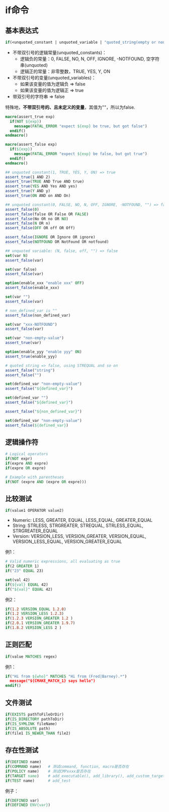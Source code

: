 # if命令

## 基本表达式

```cmake
if(<unquoted_constant | unquoted_variable | "quoted_string(empty or non-empty)">)
```

- 不带双引号的逻辑常量(unquoted_constants)：
  - 逻辑负的常量：0, FALSE, NO, N, OFF, IGNORE, -NOTFOUND, 空字符串(unquoted)
  - 逻辑正的常量：非零整数，TRUE, YES, Y, ON
- 不带双引号的变量(unquoted_variables)：
  - 如果该变量的值为逻辑负 => false
  - 如果该变量的值为逻辑正 => true
- 带双引号的字符串 => false

特殊地，**不带双引号的、且未定义的变量**，其值为""，所以为false. 

```cmake
macro(assert_true exp)
  if(NOT ${exp})
    message(FATAL_ERROR "expect ${exp} be true, but got false")
  endif()
endmacro()

macro(assert_false exp)
  if(${exp})
    message(FATAL_ERROR "expect ${exp} be false, but got true")
  endif()
endmacro()

## unquoted constant(1, TRUE, YES, Y, ON) => true
assert_true(1 AND 2)
assert_true(TRUE AND True AND true)
assert_true(YES AND Yes AND yes)
assert_true(Y AND y)
assert_true(ON AND on AND On)

## unquoted constant(0, FALSE, NO, N, OFF, IGNORE, -NOTFOUND, "") => false
assert_false(0)
assert_false(false OR False OR FALSE)
assert_false(No OR no OR NO)
assert_false(N OR n)
assert_false(OFF OR off OR Off)

assert_false(IGNORE OR Ignore OR ignore)
assert_false(NOTFOUND OR NotFound OR notfound)

## unquoted variable: (N, false, off, "") => false
set(var N)
assert_false(var)

set(var false)
assert_false(var)

option(enable_xxx "enable xxx" OFF)
assert_false(enable_xxx)

set(var "")
assert_false(var)

# non_defined_var is ""
assert_false(non_defined_var)

set(var "xxx-NOTFOUND")
assert_false(var)

set(var "non-empty-value")
assert_true(var)

option(enable_yyy "enable yyy" ON)
assert_true(enable_yyy)

# quoted string => false, using STREQUAL and so on
assert_false("string")
assert_false("")

set(defined_var "non-empty-value")
assert_false("${defined_var}")

set(defined_var "")
assert_false("${defined_var}")

assert_false("${non_defined_var}")

set(defined_var "non-empty-value")
assert_false(${defined_var})
```

## 逻辑操作符

```cmake
# Logical operators
if(NOT expr)
if(expre AND expre)
if(expre OR expre)

# Example with parentheses
if(NOT (expre AND (expre OR expre)))
```

## 比较测试

```cmake
if(value1 OPERATOR value2)
```

- Numeric: LESS, GREATER, EQUAL, LESS_EQUAL, GREATER_EQUAL
- String: STRLESS, STRGREATER, STREQUAL, STRLESS_EQUAL, STRGREATER_EQUAL
- Version: VERSION_LESS, VERSION_GREATER, VERSION_EQUAL, VERSION_LESS_EQUAL, VERSION_GREATER_EQUAL

例1：

```cmake
# Valid numeric expressions, all evaluating as true
if(2 GREATER 1)
if("23" EQUAL 23)

set(val 42)
if(${val} EQUAL 42)
if("${val}" EQUAL 42)
```

例2：

```cmake
if(1.2 VERSION_EQUAL 1.2.0)
if(1.2 VERSION_LESS 1.2.3)
if(1.2.3 VERSION_GREATER 1.2 )
if(2.0.1 VERSION_GREATER 1.9.7)
if(1.8.2 VERSION_LESS 2 )
```

## 正则匹配

```cmake
if(value MATCHES regex)
```

例1：

```cmake
if("Hi from ${who}" MATCHES "Hi from (Fred|Barney).*")
  message("${CMAKE_MATCH_1} says hello")
endif()
```

## 文件测试

```cmake
if(EXISTS pathToFileOrDir)
if(IS_DIRECTORY pathToDir)
if(IS_SYMLINK fileName)
if(IS_ABSOLUTE path)
if(file1 IS_NEWER_THAN file2)
```

## 存在性测试

```cmake
if(DEFINED name)
if(COMMAND name)   # 测试command, function, macro是否存在
if(POLICY name)    # 测试CMPxxxx是否存在
if(TARGET name)    # add_executable(), add_library(), add_custom_target()
if(TEST name)      # add_test
```

例子：

```cmake
if(DEFINED var)
if(DEFINED ENV{var})
```




